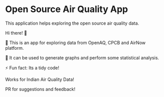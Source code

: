 # Open Source Air Quality App
This application helps exploring the open source air quality data.

Hi there! 👋

🔭 This is an app for exploring data from OpenAQ, CPCB and AirNow platform.

💬 It can be used to generate graphs and perform some statistical analysis.

⚡ Fun fact: Its a tidy code!

Works for Indian Air Quality Data!

PR for suggestions and feedback! 
 
